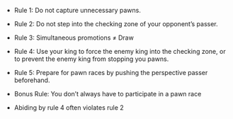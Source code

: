 - Rule 1: Do not capture unnecessary pawns.
- Rule 2: Do not step into the checking zone of your opponent’s passer.
- Rule 3: Simultaneous promotions $\neq$ Draw 
- Rule 4: Use your king to force the enemy king into the checking zone, or to prevent the enemy king from stopping you pawns.
- Rule 5: Prepare for pawn races by pushing the perspective passer beforehand.
- Bonus Rule: You don’t always have to participate in a pawn race 

- Abiding by rule 4 often violates rule 2 